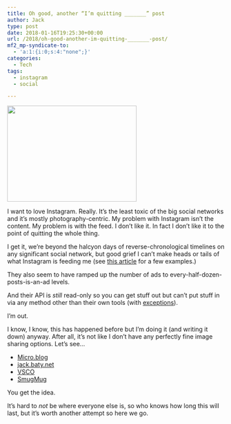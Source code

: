 ```yaml
---
title: Oh good, another “I’m quitting _______” post
author: Jack
type: post
date: 2018-01-16T19:25:30+00:00
url: /2018/oh-good-another-im-quitting-_______-post/
mf2_mp-syndicate-to:
  - 'a:1:{i:0;s:4:"none";}'
categories:
  - Tech
tags:
  - instagram
  - social

---
```

<img src="/wp-content/uploads/2018/01/thatsallfolks-small.jpg" alt="" width="300" height="223" class="alignnone size-full wp-image-808" />

I want to love Instagram. Really. It&#8217;s the least toxic of the big social networks and it&#8217;s mostly photography-centric. My problem with Instagram isn&#8217;t the content. My problem is with the feed. I don&#8217;t like it. In fact I don&#8217;t like it to the point of quitting the whole thing.

I get it, we&#8217;re beyond the halcyon days of reverse-chronological timelines on any significant social network, but good grief I can&#8217;t make heads or tails of what Instagram is feeding me (see [this article][1] for a few examples.)

They also seem to have ramped up the number of ads to every-half-dozen-posts-is-an-ad levels.

And their API is _still_ read-only so you can get stuff out but can&#8217;t put stuff in via any method other than their own tools (with [exceptions][2]).

I&#8217;m out.

I know, I know, this has happened before but I&#8217;m doing it (and writing it down) anyway. After all, it&#8217;s not like I don&#8217;t have any perfectly fine image sharing options. Let&#8217;s see&#8230;

  * [Micro.blog][3]
  * [jack.baty.net][4]
  * [VSCO][5]
  * [SmugMug][6]

You get the idea.

It&#8217;s hard to _not_ be where everyone else is, so who knows how long this will last, but it&#8217;s worth another attempt so here we go.

 [1]: https://www.thepigeonletters.com/single-post/2018/01/14/New-Instagram-Algorithm-Changes-in-January-2018
 [2]: https://flumeapp.com
 [3]: https://micro.baty.net/
 [4]: https://jack.baty.net/category/photography/
 [5]: http://vsco.co/jackbaty/
 [6]: https://jackbaty.smugmug.com